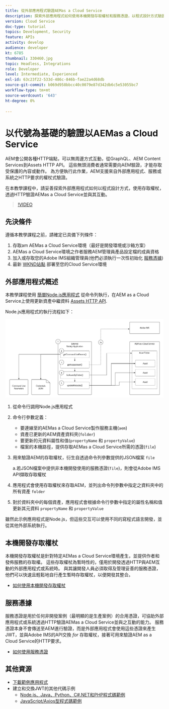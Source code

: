 ```yaml
---
title: 從外部應用程式驗證AEMas a Cloud Service
description: 探索外部應用程式如何使用本機開發存取權杖和服務憑證，以程式設計方式驗證AEMas a Cloud Service，並透過HTTP與其互動。
version: Cloud Service
doc-type: tutorial
topics: Development, Security
feature: APIs
activity: develop
audience: developer
kt: 6785
thumbnail: 330460.jpg
topic: Headless, Integrations
role: Developer
level: Intermediate, Experienced
exl-id: 63c23f22-533d-486c-846b-fae22a4d68db
source-git-commit: b069d958bbcc40c0079e87d342db6c5e53055bc7
workflow-type: tm+mt
source-wordcount: '643'
ht-degree: 0%

---
```


# 以代號為基礎的驗證以AEMas a Cloud Service

AEM會公開各種HTTP端點，可以無周邊方式互動，從GraphQL、AEM Content Services到Assets HTTP API。 這些無頭消費者通常需要向AEM驗證，才能存取受保護的內容或動作。 為方便執行此作業，AEM支援來自外部應用程式、服務或系統之HTTP要求的權杖式驗證。

在本教學課程中，請妥善探索外部應用程式如何以程式設計方式，使用存取權杖，透過HTTP驗證AEMas a Cloud Service並與其互動。

>[!VIDEO](https://video.tv.adobe.com/v/330460/?quality=12&learn=on)

## 先決條件

遵循本教學課程之前，請確定已具備下列條件：

1. 存取am AEMas a Cloud Service環境（最好是開發環境或沙箱方案）
1. AEMas a Cloud Service環境之作者服務AEM管理員產品設定檔的成員資格
1. 加入或存取您的Adobe IMS組織管理員(他們必須執行一次性初始化 [服務憑據](./service-credentials.md))
1. 最新 [WKND站點](https://github.com/adobe/aem-guides-wknd) 部署至您的Cloud Service環境

## 外部應用程式概述

本教學課程使用 [簡單Node.js應用程式](./assets/aem-guides_token-authentication-external-application.zip) 從命令列執行，在AEM as a Cloud Service上使用更新資產中繼資料 [Assets HTTP API](https://experienceleague.adobe.com/docs/experience-manager-cloud-service/assets/admin/mac-api-assets.html).

Node.js應用程式的執行流程如下：

![外部應用程式](./assets/overview/external-application.png)

1. 從命令行調用Node.js應用程式
1. 命令行參數定義：
   + 要連線至的AEMas a Cloud Service製作服務主機(`aem`)
   + 資產已更新的AEM資產資料夾(`folder`)
   + 要更新的元資料屬性和值(`propertyName` 和 `propertyValue`)
   + 檔案的本機路徑，提供存取AEMas a Cloud Service所需的憑證(`file`)
1. 用來驗證AEM的存取權杖，衍生自透過命令列參數提供的JSON檔案 `file`

   a.若JSON檔案中提供非本機開發使用的服務憑證(`file`)，則會從Adobe IMS API擷取存取權杖
1. 應用程式會使用存取權杖來存取AEM，並列出命令列參數中指定之資料夾中的所有資產 `folder`
1. 對於資料夾中的每個資產，應用程式會根據命令行參數中指定的屬性名稱和值更新其元資料 `propertyName` 和 `propertyValue`

雖然此示例應用程式是Node.js，但這些交互可以使用不同的寫程式語言開發，並從其他外部系統執行。

## 本機開發存取權杖

本機開發存取權杖是針對特定AEMas a Cloud Service環境產生，並提供作者和發佈服務的存取權。  這些存取權杖為暫時性的，僅用於開發透過HTTP與AEM互動的外部應用程式或系統時。 與其讓開發人員必須取得及管理妥善的服務憑證，他們可以快速且輕鬆地自行產生暫時存取權杖，以便開發其整合。

+ [如何使用本機開發存取權杖](./local-development-access-token.md)

## 服務憑據

服務憑證是用於任何非開發案例（最明顯的是生產案例）的合用憑證，可協助外部應用程式或系統透過HTTP驗證AEMas a Cloud Service並與之互動的能力。 服務憑證本身不會傳送至AEM進行驗證，而是外部應用程式會使用這些憑證來產生JWT，並與Adobe IMS的API交換 _for_ 存取權杖，接著可用來驗證AEM as a Cloud Service的HTTP要求。

+ [如何使用服務憑證](./service-credentials.md)

## 其他資源

+ [下載範例應用程式](./assets/aem-guides_token-authentication-external-application.zip)
+ 建立和交換JWT的其他代碼示例
   + [Node.js、Java、Python、C#.NET和PHP程式碼範例](https://www.adobe.io/authentication/auth-methods.html#!AdobeDocs/adobeio-auth/master/JWT/samples/samples.md)
   + [JavaScript/Axios型程式碼範例](https://github.com/adobe/aemcs-api-client-lib)
